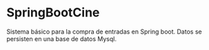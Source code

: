# SpringBootCine
Sistema básico para la compra de entradas en Spring boot. Datos se persisten en una base de datos Mysql. 
